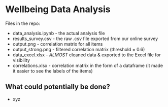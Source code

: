 # Wellbeing Data Analysis
 
Files in the repo:
- data_analysis.ipynb - the actual analysis file
- results_survey.csv - the raw .csv file exported from our online survey
- output.png - correlation matrix for all items
- output_strong.png - filtered correlation matrix (threshold = 0.6)
- data_excel.xlsx - *ALMOST* cleaned data & exported to the Excel file for visibility
- correlations.xlsx - correlation matrix in the form of a dataframe (it made it easier to see the labels of the items)

## What could potentially be done?
- xyz
